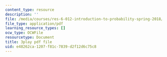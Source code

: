 ```yaml
---
content_type: resource
description: ''
file: /media/courses/res-6-012-introduction-to-probability-spring-2018/e48262ca1207f81c7839d2f12d6c75c8_WXIU2tK4qtc.pdf
file_type: application/pdf
learning_resource_types: []
ocw_type: OCWFile
resourcetype: Document
title: 3play pdf file
uid: e48262ca-1207-f81c-7839-d2f12d6c75c8
---
```

